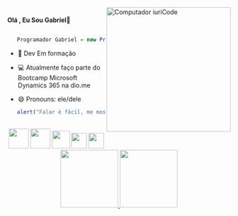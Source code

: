 <img src="https://i.imgur.com/UD0IkRt.png" min-width="280px" max-width="280px" width="280px" align="right" alt="Computador iuriCode">


<p>

#### Olá , Eu Sou Gabriel👋
##
```C#
   Programador Gabriel = new Programador();
```

</p>
<p>
   
- 👤 Dev Em formação

- 💻 Atualmente faço parte do Bootcamp Microsoft Dynamics 365 na dio.me

- 😄 Pronouns: ele/dele

```js
   alert("Falar é fácil, me mostre os códigos");
```
##
</p>

<div align="center">
   <img width="45" src="https://cdn.jsdelivr.net/gh/devicons/devicon/icons/java/java-original-wordmark.svg" />
   <img width="45" src="https://cdn.jsdelivr.net/gh/devicons/devicon/icons/spring/spring-original-wordmark.svg" />
   <img width="40" src="https://cdn.svgporn.com/logos/mysql-icon.svg"/>
   <img width="35" src="https://cdn.svgporn.com/logos/html-5.svg"/>
   <img width="35" src="https://cdn.svgporn.com/logos/css-3.svg"/>

   
</div>

<div align="center">
  <a href="https://github.com/Gabriel-SantosXD">
   <img height="130" src="https://github-readme-stats.vercel.app/api?username=Gabriel-SantosXD&show_icons=true&theme=gotham&include_all_commits=true&count_private=true"/>
   <img height="130" src="https://github-readme-stats.vercel.app/api/top-langs/?username=Gabriel-SantosXD&layout=compact&theme=gotham"/>
</div>
<dl><dd><dl><dd><dl><dd><dl><dd><dl><dd><dl><dd><dl><dd><dl><dd><dl><dd><dl><dd><dl><dd><dl><dd><dl><dd><dl><dd><dl>
<div align="center"> 
  </a> 
  <a href="mailto:gabrielsantosalvarezmagalhaes@gmail.com"><img src="https://img.shields.io/badge/-Gmail-%23333?style=for-the-badge&logo=gmail&logoColor=white" target="_blank"></a>
  <a href="https://www.linkedin.com/in/gabriel-santos-86360019b/" target="_blank"><img src="https://img.shields.io/badge/-LinkedIn-%230077B5?style=for-the-badge&logo=linkedin&logoColor=white" target="_blank"></a>
</div>
</dd></dl></dd></dl></dd></dl></dd></dl></dd></dl></dd></dl></dd></dl></dd></dl></dd></dl></dd></dl></dd></dl></dd></dl></dd></dl></dd></dl></dd>
